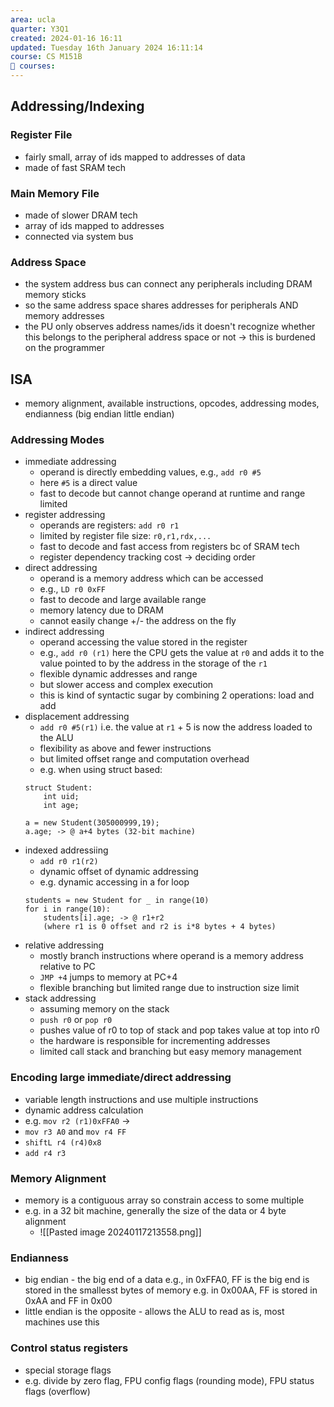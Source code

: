 ```yaml
---
area: ucla
quarter: Y3Q1
created: 2024-01-16 16:11
updated: Tuesday 16th January 2024 16:11:14
course: CS M151B
📕 courses:
---
```

## Addressing/Indexing
### Register File
- fairly small, array of ids mapped to addresses of data
- made of fast SRAM tech
### Main Memory File
- made of slower DRAM tech
- array of ids mapped to addresses
- connected via system bus
### Address Space
- the system address bus can connect any peripherals including DRAM memory sticks
- so the same address space shares addresses for peripherals AND memory addresses
- the PU only observes address names/ids it doesn't recognize whether this belongs to the peripheral address space or not -> this is burdened on the programmer
## ISA
- memory alignment, available instructions, opcodes, addressing modes, endianness (big endian little endian)
### Addressing Modes
- immediate addressing
	- operand is directly embedding values, e.g., `add r0 #5`
	- here `#5` is a direct value
	- fast to decode but cannot change operand at runtime and range limited
- register addressing
	- operands are registers: `add r0 r1`
	- limited by register file size: `r0,r1,rdx,...`
	- fast to decode and fast access from registers bc of SRAM tech
	- register dependency tracking cost -> deciding order
- direct addressing
	- operand is a memory address which can be accessed
	- e.g., `LD r0 0xFF` 
	- fast to decode and large available range
	- memory latency due to DRAM
	- cannot easily change +/- the address on the fly
- indirect addressing
	- operand accessing the value stored in the register
	- e.g., `add r0 (r1)` here the CPU gets the value at `r0` and adds it to the value pointed to by the address in the storage of the `r1`
	- flexible dynamic addresses and range
	- but slower access and complex execution
	- this is kind of syntactic sugar by combining 2 operations: load and add
- displacement addressing
	- `add r0 #5(r1)` i.e. the value at `r1` + 5 is now the address loaded to the ALU
	- flexibility as above and fewer instructions
	- but limited offset range and computation overhead
	- e.g. when using struct based:
	```
	struct Student:
		int uid;
		int age;
	
	a = new Student(305000999,19);
	a.age; -> @ a+4 bytes (32-bit machine)
	```
- indexed addressiing
	- `add r0 r1(r2)`
	- dynamic offset of dynamic addressing
	- e.g. dynamic accessing in a for loop
	```
	students = new Student for _ in range(10)
	for i in range(10):
		students[i].age; -> @ r1+r2 
		(where r1 is 0 offset and r2 is i*8 bytes + 4 bytes)
	```
- relative addressing
	- mostly branch instructions where operand is a memory address relative to PC
	- `JMP +4` jumps to memory at PC+4
	- flexible branching but limited range due to instruction size limit
- stack addressing
	- assuming memory on the stack
	- `push r0` or `pop r0`
	- pushes value of r0 to top of stack and pop takes value at top into r0
	- the hardware is responsible for incrementing addresses
	- limited call stack and branching but easy memory management

### Encoding large immediate/direct addressing
- variable length instructions and use multiple instructions
- dynamic address calculation
- e.g. `mov r2 (r1)0xFFA0` ->
- `mov r3 A0` and `mov r4 FF`
- `shiftL r4 (r4)0x8`
- `add r4 r3`
### Memory Alignment
- memory is a contiguous array so constrain access to some multiple
- e.g. in a 32 bit machine, generally the size of the data or 4 byte alignment
	- ![[Pasted image 20240117213558.png]]
### Endianness
- big endian - the big end of a data e.g., in 0xFFA0, FF is the big end is stored in the smallesst bytes of memory e.g. in 0x00AA, FF is stored in 0xAA and FF in 0x00
- little endian is the opposite - allows the ALU to read as is, most machines use this
### Control status registers
- special storage flags
- e.g. divide by zero flag, FPU config flags (rounding mode), FPU status flags (overflow)